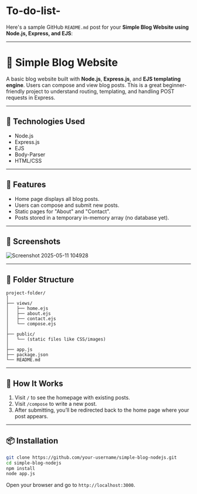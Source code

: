 # To-do-list-
Here's a sample GitHub `README.md` post for your **Simple Blog Website using Node.js, Express, and EJS**:

---

# 📝 Simple Blog Website

A basic blog website built with **Node.js**, **Express.js**, and **EJS templating engine**. Users can compose and view blog posts. This is a great beginner-friendly project to understand routing, templating, and handling POST requests in Express.

---

## 🔧 Technologies Used

* Node.js
* Express.js
* EJS
* Body-Parser
* HTML/CSS

---

## 🚀 Features

* Home page displays all blog posts.
* Users can compose and submit new posts.
* Static pages for "About" and "Contact".
* Posts stored in a temporary in-memory array (no database yet).

---

## 📸 Screenshots

> 
![Screenshot 2025-05-11 104928](https://github.com/user-attachments/assets/5995d0d0-f27f-435e-984a-e169aad57301)

---

## 📁 Folder Structure

```
project-folder/
│
├── views/
│   ├── home.ejs
│   ├── about.ejs
│   ├── contact.ejs
│   └── compose.ejs
│
├── public/
│   └── (static files like CSS/images)
│
├── app.js
├── package.json
└── README.md
```

---

## 🔄 How It Works

1. Visit `/` to see the homepage with existing posts.
2. Visit `/compose` to write a new post.
3. After submitting, you’ll be redirected back to the home page where your post appears.

---

## 📦 Installation

```bash
git clone https://github.com/your-username/simple-blog-nodejs.git
cd simple-blog-nodejs
npm install
node app.js
```

Open your browser and go to `http://localhost:3000`.
